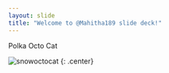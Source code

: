 ```yaml
---
layout: slide
title: "Welcome to @Mahitha189 slide deck!"
---
```


Polka Octo Cat

![snowoctocat](https://octodex.github.com/images/snowoctocat.png)
{: .center}
